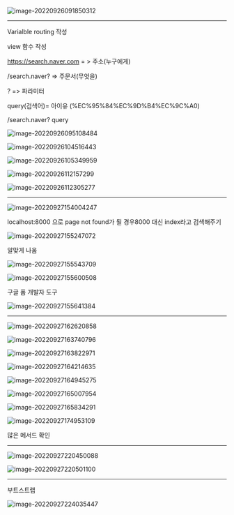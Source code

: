 ![image-20220926091850312](C:\Users\LGD\AppData\Roaming\Typora\typora-user-images\image-20220926091850312.png)



---



Varialble routing 작성 

view 함수 작성 





https://search.naver.com  = > 주소(누구에게)

/search.naver? => 주문서(무엇을)

? => 파라미터 

query(검색어)= 아이유 (%EC%95%84%EC%9D%B4%EC%9C%A0)

/search.naver? query



![image-20220926095108484](assets/image-20220926095108484.png)



![image-20220926104516443](assets/image-20220926104516443.png)





![image-20220926105349959](assets/image-20220926105349959.png)





![image-20220926112157299](assets/image-20220926112157299.png)



![image-20220926112305277](assets/image-20220926112305277.png)







----



![image-20220927154004247](../imges/django_3day/image-20220927154004247.png)



localhost:8000 으로 page not found가 될 경우8000 대신 index라고 검색해주기 



![image-20220927155247072](../imges/django_3day/image-20220927155247072.png)

알맞게 나옴 



![image-20220927155543709](../imges/django_3day/image-20220927155543709.png)



![image-20220927155600508](../imges/django_3day/image-20220927155600508.png)





구글 폼 개발자 도구 

![image-20220927155641384](../imges/django_3day/image-20220927155641384.png)





---



![image-20220927162620858](../imges/django_3day/image-20220927162620858.png)



![image-20220927163740796](../imges/django_3day/image-20220927163740796.png)

![image-20220927163822971](../imges/django_3day/image-20220927163822971.png)



![image-20220927164214635](../imges/django_3day/image-20220927164214635.png)



![image-20220927164945275](../imges/django_3day/image-20220927164945275.png)

![image-20220927165007954](../imges/django_3day/image-20220927165007954.png)



![image-20220927165834291](../imges/django_3day/image-20220927165834291.png)





![image-20220927174953109](../imges/django_3day/image-20220927174953109.png)

많은 메서드 확인 



---

![image-20220927220450088](../imges/django_3day/image-20220927220450088.png)

![image-20220927220501100](../imges/django_3day/image-20220927220501100.png)

---

부트스트랩



![image-20220927224035447](../imges/django_3day/image-20220927224035447.png)

